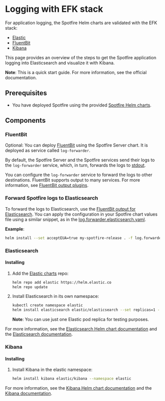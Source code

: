 # Logging with EFK stack

For application logging, the Spotfire Helm charts are validated with the EFK stack:
- [Elastic](https://www.elastic.co/elasticsearch/)
- [FluentBit](https://fluentbit.io/)
- [Kibana](https://www.elastic.co/kibana/)

This page provides an overview of the steps to get the Spotfire application logging into Elasticsearch and visualize it with Kibana.

**Note**: This is a quick start guide. For more information, see the official documentation.

## Prerequisites

- You have deployed Spotfire using the provided [Spotfire Helm charts](../helm/README.md).

## Components

### FluentBit

Optional: You can deploy [FluentBit](https://fluentbit.io/) using the Spotfire Server chart. It is deployed as service called `log-forwarder`.

By default, the Spotfire Server and the Spotfire services send their logs to the `log-forwarder` service, which, in turn, forwards the logs to [stdout](https://docs.fluentbit.io/manual/pipeline/outputs/standard-output).

You can configure the `log-forwarder` service to forward the logs to other destinations.
FluentBit supports output to many services.
For more information, see [FluentBit output plugins](https://docs.fluentbit.io/manual/pipeline/outputs).

### Forward Spotfire logs to Elasticsearch

To forward the logs to Elasticsearch, use the [FluentBit output for Elasticsearch](https://docs.fluentbit.io/manual/pipeline/outputs/elasticsearch).
You can apply the configuration in your Spotfire chart values file using a similar snippet, as in the [log.forwarder.elasticsearch.yaml](examples/logging/log.forwarder.elasticsearch.yaml).

**Example**:
```bash
helm install --set acceptEUA=true my-spotfire-release . -f log.forwarder.elasticsearch.yaml
```

### Elasticsearch

#### Installing

1. Add the [Elastic charts](https://github.com/elastic/helm-charts) repo:
    ```bash
    helm repo add elastic https://helm.elastic.co
    helm repo update
    ```

2. Install Elasticsearch in its own namespace:
    ```bash
    kubectl create namespace elastic
    helm install elasticsearch elastic/elasticsearch --set replicas=1 --namespace elastic
    ```

    **Note**: You can use just one Elastic pod replica for testing purposes.

For more information, see the [Elasticsearch Helm chart documentation](https://github.com/elastic/helm-charts/blob/main/elasticsearch/README.md)
and the [Elasticsearch documentation](https://www.elastic.co/elasticsearch/).

### Kibana

#### Installing

1. Install Kibana in the elastic namespace:
    ```bash
    helm install kibana elastic/kibana --namespace elastic
    ```

For more information, see the [Kibana Helm chart documentation](https://github.com/elastic/helm-charts/tree/main/kibana)
and the [Kibana documentation](https://www.elastic.co/kibana/).
